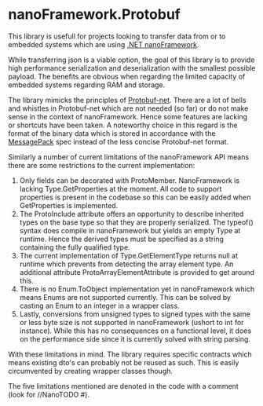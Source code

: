 # nanoFramework.Protobuf

This library is usefull for projects looking to transfer data from or to embedded systems which are using [.NET nanoFramework](https://github.com/nanoframework/Home).

While transferring json is a viable option, the goal of this library is to provide high performance serialization and deserialization with the smallest possible payload. The benefits are obvious when regarding the limited capacity of embedded systems regarding RAM and storage.

The library mimicks the principles of [Protobuf-net](https://github.com/protobuf-net/protobuf-net). There are a lot of bells and whistles in Protobuf-net which are not needed (so far) or do not make sense in the context of nanoFramework. Hence some features are lacking or shortcuts have been taken. A noteworthy choice in this regard is the format of the binary data which is stored in accordance with the [MessagePack](https://msgpack.org/) spec instead of the less concise Protobuf-net format.

Similarly a number of current limitations of the nanoFramework API means there are some restrictions to the current implementation:

 1. Only fields can be decorated with ProtoMember. NanoFramework is lacking Type.GetProperties at the moment. All code to support properties is present in the codebase so this can be easily added when GetProperties is implemented.
 2. The ProtoInclude attribute offers an opportunity to describe inherited types on the base type so that they are properly serialized. The typeof() syntax does compile in nanoFramework but yields an empty Type at runtime. Hence the derived types must be specified as a string containing the fully qualified type.
 3. The current implementation of Type.GetElementType returns null at runtime which prevents from detecting the array element type. An additional attribute ProtoArrayElementAttribute is provided to get around this.
 4. There is no Enum.ToObject implementation yet in nanoFramework which means Enums are not supported currently. This can be solved by casting an Enum to an integer in a wrapper class.
 5. Lastly, conversions from unsigned types to signed types with the same or less byte size is not supported in nanoFramework (ushort to int for instance). While this has no consequences on a functional level, it does on the performance side since it is currently solved with string parsing.

With these limitations in mind. The library requires specific contracts which means existing dto's can probably not be reused as such. This is easily circumvented by creating wrapper classes though.

The five limitations mentioned are denoted in the code with a comment (look for //NanoTODO #).
